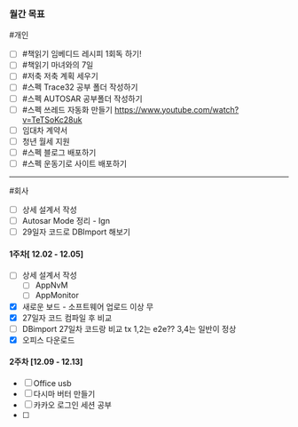 ### **월간 목표**
#개인 
- [ ] #책읽기  임베디드 레시피 1회독 하기!
- [ ] #책읽기 마녀와의 7일
- [ ] #저축 저축 계획 세우기
- [ ] #스펙 Trace32 공부 폴더 작성하기
- [ ] #스펙 AUTOSAR 공부폴더 작성하기
- [ ] #스펙 쓰레드 자동화 만들기 https://www.youtube.com/watch?v=TeTSoKc28uk
- [ ] 임대차 계약서
- [ ] 청년 월세 지원
- [ ] #스펙 블로그 배포하기
- [ ] #스펙 운동기로 사이트 배포하기
---
#회사 
- [ ] 상세 설계서 작성
- [ ] Autosar Mode 정리 - Ign
- [ ] 29일자 코드로 DBImport 해보기
#### 1주차[ 12.02 - 12.05]
- [ ] 상세 설계서 작성 
	- [ ]  AppNvM
	- [ ]  AppMonitor
- [x] 새로운 보드 - 소프트웨어 업로드 이상 무
- [x] 27일자 코드 컴파일 후 비교  
- [ ] DBimport 27일차 코드랑 비교
      tx 1,2는 e2e?? 3,4는 일반이 정상
- [x] 오피스 다운로드

#### 2주차 [12.09 - 12.13]
- [ ] Office usb
- [ ] 다시마 버터 만들기
- [ ] 카카오 로그인 세션 공부
- [ ] 